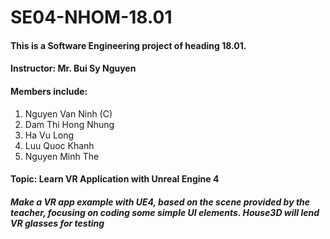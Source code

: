 # SE04-NHOM-18.01
#### This is a Software Engineering project of heading 18.01.
#### Instructor: Mr. Bui Sy Nguyen 
#### Members include:
1. Nguyen Van Ninh (C)
2. Dam Thi Hong Nhung
3. Ha Vu Long
4. Luu Quoc Khanh
5. Nguyen Minh The


#### Topic: Learn VR Application with Unreal Engine 4
##### Make a VR app example with UE4, based on the scene provided by the teacher, focusing on coding some simple UI elements. House3D will lend VR glasses for testing
